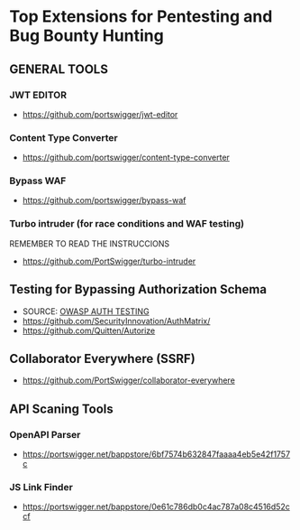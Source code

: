 # Top Extensions for Pentesting and Bug Bounty Hunting 

## GENERAL TOOLS

### JWT EDITOR
- https://github.com/portswigger/jwt-editor

### Content Type Converter
- https://github.com/portswigger/content-type-converter

### Bypass WAF
- https://github.com/portswigger/bypass-waf

### Turbo intruder (for race conditions and WAF testing)
REMEMBER TO READ THE INSTRUCCIONS
- https://github.com/PortSwigger/turbo-intruder

## Testing for Bypassing Authorization Schema
- SOURCE: [OWASP AUTH TESTING](https://owasp.org/www-project-web-security-testing-guide/latest/4-Web_Application_Security_Testing/05-Authorization_Testing/02-Testing_for_Bypassing_Authorization_Schema)
- https://github.com/SecurityInnovation/AuthMatrix/
- https://github.com/Quitten/Autorize

## Collaborator Everywhere (SSRF)
- https://github.com/PortSwigger/collaborator-everywhere

## API Scaning Tools

### OpenAPI Parser
- https://portswigger.net/bappstore/6bf7574b632847faaaa4eb5e42f1757c

### JS Link Finder
- https://portswigger.net/bappstore/0e61c786db0c4ac787a08c4516d52ccf
